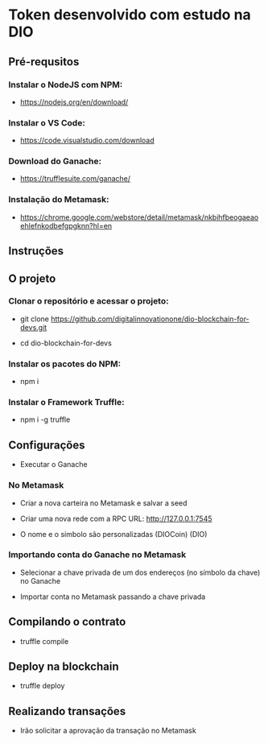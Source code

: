 

# Token desenvolvido com estudo na DIO

## Pré-requsitos

### Instalar o NodeJS com NPM:

- https://nodejs.org/en/download/

### Instalar o VS Code: 

- https://code.visualstudio.com/download

### Download do Ganache: 

- https://trufflesuite.com/ganache/

### Instalação do Metamask: 

- https://chrome.google.com/webstore/detail/metamask/nkbihfbeogaeaoehlefnkodbefgpgknn?hl=en

## Instruções

## O projeto

### Clonar o repositório e acessar o projeto:

- git clone https://github.com/digitalinnovationone/dio-blockchain-for-devs.git

- cd dio-blockchain-for-devs

### Instalar os pacotes do NPM: 

- npm i

### Instalar o Framework Truffle: 

- npm i -g truffle

## Configurações
 
 - Executar o Ganache
 
 ### No Metamask
 
  - Criar a nova carteira no Metamask e salvar a seed
  
  - Criar uma nova rede com a RPC URL: http://127.0.0.1:7545
  
  - O nome e o símbolo são personalizadas (DIOCoin) (DIO)
  
### Importando conta do Ganache no Metamask

 - Selecionar a chave privada de um dos endereços (no símbolo da chave) no Ganache
 
 - Importar conta no Metamask passando a chave privada

## Compilando o contrato

- truffle compile

## Deploy na blockchain

- truffle deploy

## Realizando transações

- Irão solicitar a aprovação da transação no Metamask




